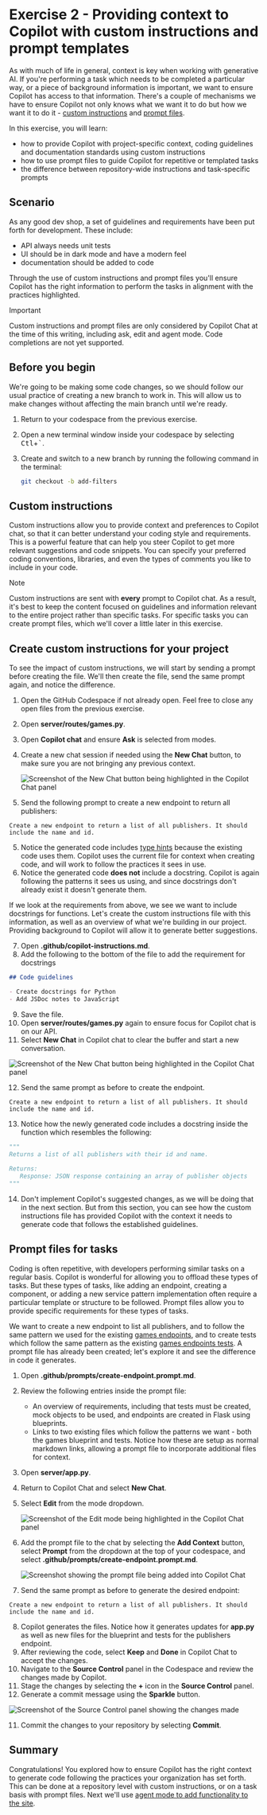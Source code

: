 # Exercise 2 - Providing context to Copilot with custom instructions and prompt templates

As with much of life in general, context is key when working with generative AI. If you're performing a task which needs to be completed a particular way, or a piece of background information is important, we want to ensure Copilot has access to that information. There's a couple of mechanisms we have to ensure Copilot not only knows what we want it to do but how we want it to do it - [custom instructions](https://code.visualstudio.com/docs/copilot/copilot-customization) and [prompt files](https://code.visualstudio.com/docs/copilot/copilot-customization#_reusable-prompt-files-experimental).

In this exercise, you will learn:

- how to provide Copilot with project-specific context, coding guidelines and documentation standards using custom instructions
- how to use prompt files to guide Copilot for repetitive or templated tasks
- the difference between repository-wide instructions and task-specific prompts

## Scenario

As any good dev shop, a set of guidelines and requirements have been put forth for development. These include:

- API always needs unit tests
- UI should be in dark mode and have a modern feel
- documentation should be added to code

Through the use of custom instructions and prompt files you'll ensure Copilot has the right information to perform the tasks in alignment with the practices highlighted.

> [!IMPORTANT]
> Custom instructions and prompt files are only considered by Copilot Chat at the time of this writing, including ask, edit and agent mode. Code completions are not yet supported. 

## Before you begin

We're going to be making some code changes, so we should follow our usual practice of creating a new branch to work in. This will allow us to make changes without affecting the main branch until we're ready.

1. Return to your codespace from the previous exercise.
2. Open a new terminal window inside your codespace by selecting <kbd>Ctl</kbd>+<kbd>\`</kbd>.
3. Create and switch to a new branch by running the following command in the terminal:

   ```bash
   git checkout -b add-filters
   ```

## Custom instructions

Custom instructions allow you to provide context and preferences to Copilot chat, so that it can better understand your coding style and requirements. This is a powerful feature that can help you steer Copilot to get more relevant suggestions and code snippets. You can specify your preferred coding conventions, libraries, and even the types of comments you like to include in your code.

> [!NOTE]
> Custom instructions are sent with **every** prompt to Copilot chat. As a result, it's best to keep the content focused on guidelines and information relevant to the entire project rather than specific tasks. For specific tasks you can create prompt files, which we'll cover a little later in this exercise.

## Create custom instructions for your project

To see the impact of custom instructions, we will start by sending a prompt before creating the file. We'll then create the file, send the same prompt again, and notice the difference.

1. Open the GitHub Codespace if not already open. Feel free to close any open files from the previous exercise.
2. Open **server/routes/games.py**.
3. Open **Copilot chat** and ensure **Ask** is selected from modes.
4. Create a new chat session if needed using the **New Chat** button, to make sure you are not bringing any previous context.

   ![Screenshot of the New Chat button being highlighted in the Copilot Chat panel](images/copilot-new-chat.png)

5. Send the following prompt to create a new endpoint to return all publishers:

```plaintext
Create a new endpoint to return a list of all publishers. It should include the name and id.
```

5. Notice the generated code includes [type hints](https://docs.python.org/3/library/typing.html) because the existing code uses them. Copilot uses the current file for context when creating code, and will work to follow the practices it sees in use.
6. Notice the generated code **does not** include a docstring. Copilot is again following the patterns it sees us using, and since docstrings don't already exist it doesn't generate them.

If we look at the requirements from above, we see we want to include docstrings for functions. Let's create the custom instructions file with this information, as well as an overview of what we're building in our project. Providing background to Copilot will allow it to generate better suggestions.

7. Open **.github/copilot-instructions.md**.
8. Add the following to the bottom of the file to add the requirement for docstrings

```markdown
## Code guidelines

- Create docstrings for Python
- Add JSDoc notes to JavaScript
```

9. Save the file.
10. Open **server/routes/games.py** again to ensure focus for Copilot chat is on our API.
11. Select **New Chat** in Copilot chat to clear the buffer and start a new conversation.

   ![Screenshot of the New Chat button being highlighted in the Copilot Chat panel](images/copilot-new-chat.png)

12. Send the same prompt as before to create the endpoint.

```plaintext
Create a new endpoint to return a list of all publishers. It should include the name and id.
```

13. Notice how the newly generated code includes a docstring inside the function which resembles the following:

   ```python
   """
   Returns a list of all publishers with their id and name.
    
   Returns:
      Response: JSON response containing an array of publisher objects
   """
   ```

14. Don't implement Copilot's suggested changes, as we will be doing that in the next section. But from this section, you can see how the custom instructions file has provided Copilot with the context it needs to generate code that follows the established guidelines.

## Prompt files for tasks

Coding is often repetitive, with developers performing similar tasks on a regular basis. Copilot is wonderful for allowing you to offload these types of tasks. But these types of tasks, like adding an endpoint, creating a component, or adding a new service pattern implementation often require a particular template or structure to be followed. Prompt files allow you to provide specific requirements for these types of tasks.

We want to create a new endpoint to list all publishers, and to follow the same pattern we used for the existing [games endpoints](../server/routes/games.py), and to create tests which follow the same pattern as the existing [games endpoints tests](../server/tests/test_routes/test_games.py). A prompt file has already been created; let's explore it and see the difference in code it generates.

1. Open **.github/prompts/create-endpoint.prompt.md**.
2. Review the following entries inside the prompt file:

   - An overview of requirements, including that tests must be created, mock objects to be used, and endpoints are created in Flask using blueprints.
   - Links to two existing files which follow the patterns we want - both the games blueprint and tests. Notice how these are setup as normal markdown links, allowing a prompt file to incorporate additional files for context.

3. Open **server/app.py**.
4. Return to Copilot Chat and select **New Chat**.
5. Select **Edit** from the mode dropdown.

   ![Screenshot of the Edit mode being highlighted in the Copilot Chat panel](images/copilot-edits.png)

6. Add the prompt file to the chat by selecting the **Add Context** button, select **Prompt** from the dropdown at the top of your codespace, and select **.github/prompts/create-endpoint.prompt.md**.

   ![Screenshot showing the prompt file being added into Copilot Chat](images/copilot-add-prompt-file.png)

7. Send the same prompt as before to generate the desired endpoint:

```plaintext
Create a new endpoint to return a list of all publishers. It should include the name and id.
```

8. Copilot generates the files. Notice how it generates updates for **app.py** as well as new files for the blueprint and tests for the publishers endpoint.
9. After reviewing the code, select **Keep** and **Done** in Copilot Chat to accept the changes.
10. Navigate to the **Source Control** panel in the Codespace and review the changes made by Copilot.
11. Stage the changes by selecting the **+** icon in the **Source Control** panel.
11. Generate a commit message using the **Sparkle** button.

   ![Screenshot of the Source Control panel showing the changes made](images/source-control-changes.png)

11. Commit the changes to your repository by selecting **Commit**.

## Summary

Congratulations! You explored how to ensure Copilot has the right context to generate code following the practices your organization has set forth. This can be done at a repository level with custom instructions, or on a task basis with prompt files. Next we'll use [agent mode to add functionality to the site](./3-copilot-agent-mode-vscode.md).
